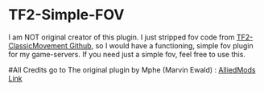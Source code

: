 # TF2-Simple-FOV
I am NOT original creator of this plugin. I just stripped fov code from [TF2-ClassicMovement Github](https://github.com/mphe/TF2-ClassicMovement), so I would have a functioning, simple fov plugin for my game-servers. If you need just a simple fov, feel free to use this.

#All Credits go to
The original plugin by Mphe (Marvin Ewald) : [AlliedMods Link](https://forums.alliedmods.net/showthread.php?p=2499264)
